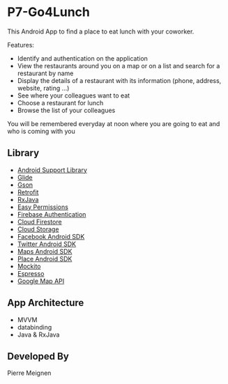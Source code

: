 # P7-Go4Lunch

This Android App to find a place to eat lunch with your coworker.

Features:

* Identify and authentication on the application
* View the restaurants around you on a map or on a list and search for a restaurant by name
* Display the details of a restaurant with its information (phone, address, website, rating ...)
* See where your colleagues want to eat
* Choose a restaurant for lunch
* Browse the list of your colleagues

You will be remembered everyday at noon where you are going to eat and who is coming with you

## Library
* [Android Support Library](https://developer.android.com/topic/libraries/support-library/)
* [Glide](https://github.com/bumptech/glide/)
* [Gson](https://github.com/google/gson/)
* [Retrofit](https://square.github.io/retrofit/)
* [RxJava](https://github.com/ReactiveX/RxJava)
* [Easy Permissions](https://github.com/googlesamples/easypermissions)
* [Firebase Authentication](https://firebase.google.com/docs/auth)
* [Cloud Firestore](https://firebase.google.com/docs/firestore)
* [Cloud Storage](https://firebase.google.com/docs/storage)
* [Facebook Android SDK](https://developers.facebook.com/docs/android/)
* [Twitter Android SDK](https://developer.twitter.com/en/docs/authentication/overview)
* [Maps Android SDK](https://developers.google.com/maps/documentation/android-sdk/intro)
* [Place Android SDK](https://developers.google.com/places/android-sdk/intro)
* [Mockito](https://site.mockito.org/)
* [Espresso](https://developer.android.com/training/testing/espresso)
* [Google Map API](https://maps.googleapis.com)

## App Architecture
* MVVM
* databinding
* Java & RxJava

## Developed By

Pierre Meignen

